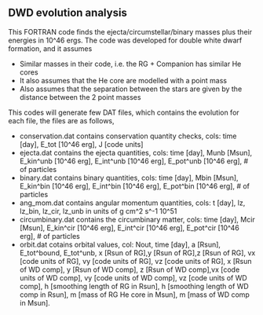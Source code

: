 ## DWD evolution analysis

This FORTRAN code finds the ejecta/circumstellar/binary masses plus their energies in 10^46 ergs. The code was developed for double white dwarf formation, and it assumes

* Similar masses in their code, i.e. the RG + Companion has similar He cores
* It also assumes that the He core are modelled with a point mass
* Also assumes that the separation between the stars are given by the distance between the 2 point masses

This codes will generate few DAT files, which contains the evolution for each file, the files are as follows,

* conservation.dat contains conservation quantity checks, cols: time [day], E\_tot [10^46 erg], J [code units]
* ejecta.dat contains the ejecta quantities, cols: time [day], Munb [Msun], E\_kin^unb [10^46 erg], E\_int^unb [10^46 erg], E\_pot^unb [10^46 erg], # of particles 
* binary.dat contains binary quantities, cols: time [day], Mbin [Msun], E\_kin^bin [10^46 erg], E\_int^bin [10^46 erg], E\_pot^bin [10^46 erg], # of particles
* ang\_mom.dat contains angular momentum quantities, cols: t [day], lz, lz\_bin, lz\_cir, lz\_unb in units of g cm^2 s^-1 10^51  
* circumbinary.dat contains the circumbinary matter, cols: time [day], Mcir [Msun], E\_kin^cir [10^46 erg], E\_int^cir [10^46 erg], E\_pot^cir [10^46 erg], # of particles 
* orbit.dat cotains orbital values, col: Nout, time [day], a [Rsun], E\_tot^bound, E\_tot^unb, x [Rsun of RG],y [Rsun of RG],z [Rsun of RG], vx [code units of RG], vy [code units of RG], vz [code units of RG], x [Rsun of WD comp], y [Rsun of WD comp], z [Rsun of WD comp],vx [code units of WD comp], vy [code units of WD comp], vz [code units of WD comp], h [smoothing length of RG in Rsun], h [smoothing length of WD comp in Rsun], m [mass of RG He core in Msun], m [mass of WD comp in Msun].

